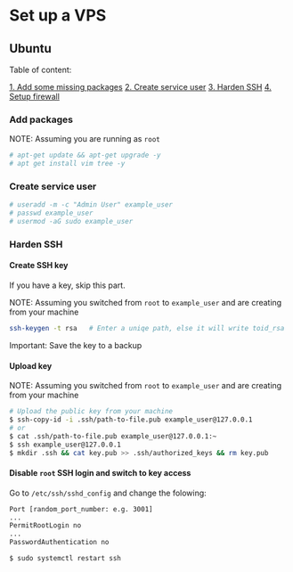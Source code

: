 # Set up a VPS

## Ubuntu

Table of content:

[1. Add some missing packages](#add-packages)
[2. Create service user](#create-service-user)
[3. Harden SSH](#harden-ssh)
[4. Setup firewall](#setup-firewall)

### Add packages

NOTE: Assuming you are running as `root`

```bash
# apt-get update && apt-get upgrade -y
# apt get install vim tree -y
```

### Create service user

```bash
# useradd -m -c "Admin User" example_user
# passwd example_user
# usermod -aG sudo example_user
```

### Harden SSH

#### Create SSH key

If you have a key, skip this part.

NOTE: Assuming you switched from `root` to `example_user` and are creating from your machine

```bash
ssh-keygen -t rsa   # Enter a uniqe path, else it will write toid_rsa 
```

Important: Save the key to a backup

#### Upload key

NOTE: Assuming you switched from `root` to `example_user` and are creating from your machine

```bash
# Upload the public key from your machine
$ ssh-copy-id -i .ssh/path-to-file.pub example_user@127.0.0.1
# or
$ cat .ssh/path-to-file.pub example_user@127.0.0.1:~
$ ssh example_user@127.0.0.1
$ mkdir .ssh && cat key.pub >> .ssh/authorized_keys && rm key.pub
```

#### Disable `root` SSH login and switch to key access

Go to `/etc/ssh/sshd_config` and change the folowing:

```bash
Port [random_port_number: e.g. 3001]
...
PermitRootLogin no
...
PasswordAuthentication no
```

```bash
$ sudo systemctl restart ssh
```
